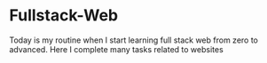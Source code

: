 # Fullstack-Web
 Today is my routine when I start learning full stack web from zero to advanced. Here I complete many tasks related to websites
